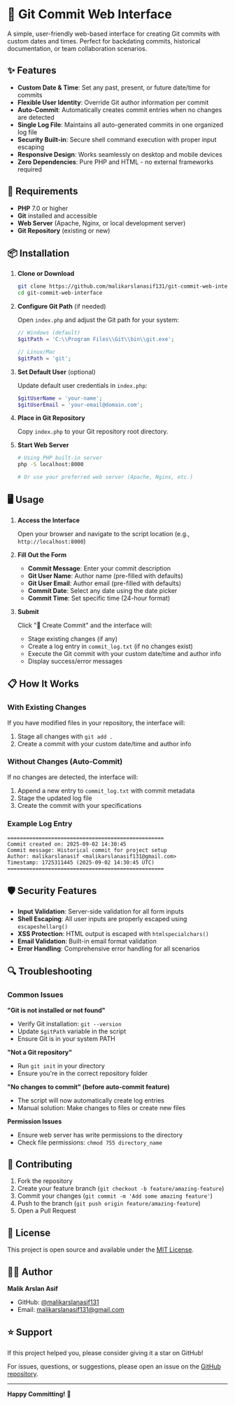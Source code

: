 # 🚀 Git Commit Web Interface

A simple, user-friendly web-based interface for creating Git commits with custom dates and times. Perfect for backdating commits, historical documentation, or team collaboration scenarios.

## ✨ Features

- **Custom Date & Time**: Set any past, present, or future date/time for commits
- **Flexible User Identity**: Override Git author information per commit
- **Auto-Commit**: Automatically creates commit entries when no changes are detected
- **Single Log File**: Maintains all auto-generated commits in one organized log file
- **Security Built-in**: Secure shell command execution with proper input escaping
- **Responsive Design**: Works seamlessly on desktop and mobile devices
- **Zero Dependencies**: Pure PHP and HTML - no external frameworks required

## 🔧 Requirements

- **PHP** 7.0 or higher
- **Git** installed and accessible
- **Web Server** (Apache, Nginx, or local development server)
- **Git Repository** (existing or new)

## 📦 Installation

1. **Clone or Download**

   ```bash
   git clone https://github.com/malikarslanasif131/git-commit-web-interface.git
   cd git-commit-web-interface
   ```

2. **Configure Git Path** (if needed)

   Open `index.php` and adjust the Git path for your system:

   ```php
   // Windows (default)
   $gitPath = 'C:\\Program Files\\Git\\bin\\git.exe';

   // Linux/Mac
   $gitPath = 'git';
   ```

3. **Set Default User** (optional)

   Update default user credentials in `index.php`:

   ```php
   $gitUserName = 'your-name';
   $gitUserEmail = 'your-email@domain.com';
   ```

4. **Place in Git Repository**

   Copy `index.php` to your Git repository root directory.

5. **Start Web Server**

   ```bash
   # Using PHP built-in server
   php -S localhost:8000

   # Or use your preferred web server (Apache, Nginx, etc.)
   ```

## 🖥️ Usage

1. **Access the Interface**

   Open your browser and navigate to the script location (e.g., `http://localhost:8000`)

2. **Fill Out the Form**

   - **Commit Message**: Enter your commit description
   - **Git User Name**: Author name (pre-filled with defaults)
   - **Git User Email**: Author email (pre-filled with defaults)
   - **Commit Date**: Select any date using the date picker
   - **Commit Time**: Set specific time (24-hour format)

3. **Submit**

   Click "📝 Create Commit" and the interface will:

   - Stage existing changes (if any)
   - Create a log entry in `commit_log.txt` (if no changes exist)
   - Execute the Git commit with your custom date/time and author info
   - Display success/error messages

## 📋 How It Works

### With Existing Changes

If you have modified files in your repository, the interface will:

1. Stage all changes with `git add .`
2. Create a commit with your custom date/time and author info

### Without Changes (Auto-Commit)

If no changes are detected, the interface will:

1. Append a new entry to `commit_log.txt` with commit metadata
2. Stage the updated log file
3. Create the commit with your specifications

### Example Log Entry

```
==================================================
Commit created on: 2025-09-02 14:30:45
Commit message: Historical commit for project setup
Author: malikarslanasif <malikarslanasif131@gmail.com>
Timestamp: 1725311445 (2025-09-02 14:30:45 UTC)
==================================================
```

## 🛡️ Security Features

- **Input Validation**: Server-side validation for all form inputs
- **Shell Escaping**: All user inputs are properly escaped using `escapeshellarg()`
- **XSS Protection**: HTML output is escaped with `htmlspecialchars()`
- **Email Validation**: Built-in email format validation
- **Error Handling**: Comprehensive error handling for all scenarios

## 🔍 Troubleshooting

### Common Issues

**"Git is not installed or not found"**

- Verify Git installation: `git --version`
- Update `$gitPath` variable in the script
- Ensure Git is in your system PATH

**"Not a Git repository"**

- Run `git init` in your directory
- Ensure you're in the correct repository folder

**"No changes to commit" (before auto-commit feature)**

- The script will now automatically create log entries
- Manual solution: Make changes to files or create new files

**Permission Issues**

- Ensure web server has write permissions to the directory
- Check file permissions: `chmod 755 directory_name`

## 🤝 Contributing

1. Fork the repository
2. Create your feature branch (`git checkout -b feature/amazing-feature`)
3. Commit your changes (`git commit -m 'Add some amazing feature'`)
4. Push to the branch (`git push origin feature/amazing-feature`)
5. Open a Pull Request

## 📝 License

This project is open source and available under the [MIT License](LICENSE).

## 👨‍💻 Author

**Malik Arslan Asif**

- GitHub: [@malikarslanasif131](https://github.com/malikarslanasif131)
- Email: malikarslanasif131@gmail.com

## ⭐ Support

If this project helped you, please consider giving it a star on GitHub!

For issues, questions, or suggestions, please open an issue on the [GitHub repository](https://github.com/malikarslanasif131/git-commit-web-interface).

---

**Happy Committing!** 🎉
